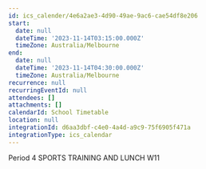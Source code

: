 ```yaml
---
id: ics_calender/4e6a2ae3-4d90-49ae-9ac6-cae54df8e206
start:
  date: null
  dateTime: '2023-11-14T03:15:00.000Z'
  timeZone: Australia/Melbourne
end:
  date: null
  dateTime: '2023-11-14T04:30:00.000Z'
  timeZone: Australia/Melbourne
recurrence: null
recurringEventId: null
attendees: []
attachments: []
calendarId: School Timetable
location: null
integrationId: d6aa3dbf-c4e0-4a4d-a9c9-75f6905f471a
integrationType: ics_calendar
---
```

Period 4
SPORTS TRAINING AND LUNCH W11